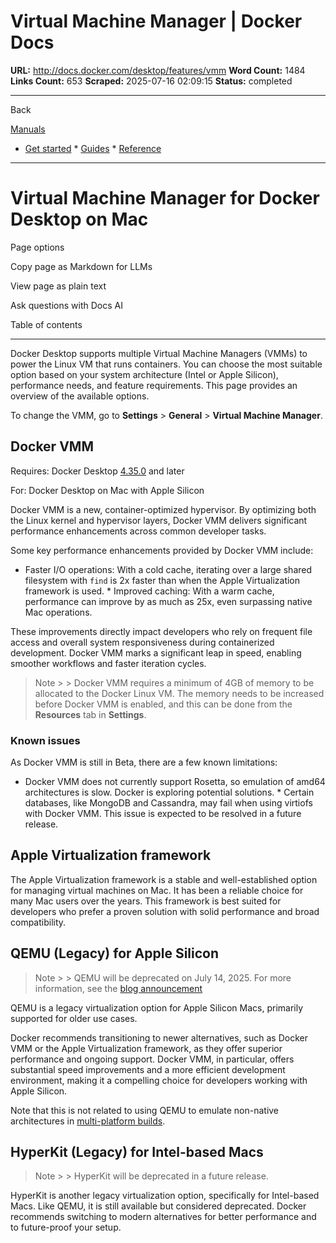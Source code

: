 # Virtual Machine Manager | Docker Docs

**URL:** http://docs.docker.com/desktop/features/vmm
**Word Count:** 1484
**Links Count:** 653
**Scraped:** 2025-07-16 02:09:15
**Status:** completed

---

Back

[Manuals](https://docs.docker.com/manuals/)

  * [Get started](http://docs.docker.com/get-started/)   * [Guides](http://docs.docker.com/guides/)   * [Reference](http://docs.docker.com/reference/)

* * *

# Virtual Machine Manager for Docker Desktop on Mac

Page options

Copy page as Markdown for LLMs

View page as plain text

Ask questions with Docs AI

Table of contents

* * *

Docker Desktop supports multiple Virtual Machine Managers \(VMMs\) to power the Linux VM that runs containers. You can choose the most suitable option based on your system architecture \(Intel or Apple Silicon\), performance needs, and feature requirements. This page provides an overview of the available options.

To change the VMM, go to **Settings** > **General** > **Virtual Machine Manager**.

## Docker VMM

Requires: Docker Desktop [4.35.0](https://docs.docker.com/desktop/release-notes/#4350) and later

For: Docker Desktop on Mac with Apple Silicon

Docker VMM is a new, container-optimized hypervisor. By optimizing both the Linux kernel and hypervisor layers, Docker VMM delivers significant performance enhancements across common developer tasks.

Some key performance enhancements provided by Docker VMM include:

  * Faster I/O operations: With a cold cache, iterating over a large shared filesystem with `find` is 2x faster than when the Apple Virtualization framework is used.   * Improved caching: With a warm cache, performance can improve by as much as 25x, even surpassing native Mac operations.

These improvements directly impact developers who rely on frequent file access and overall system responsiveness during containerized development. Docker VMM marks a significant leap in speed, enabling smoother workflows and faster iteration cycles.

> Note >  > Docker VMM requires a minimum of 4GB of memory to be allocated to the Docker Linux VM. The memory needs to be increased before Docker VMM is enabled, and this can be done from the **Resources** tab in **Settings**.

### Known issues

As Docker VMM is still in Beta, there are a few known limitations:

  * Docker VMM does not currently support Rosetta, so emulation of amd64 architectures is slow. Docker is exploring potential solutions.   * Certain databases, like MongoDB and Cassandra, may fail when using virtiofs with Docker VMM. This issue is expected to be resolved in a future release.

## Apple Virtualization framework

The Apple Virtualization framework is a stable and well-established option for managing virtual machines on Mac. It has been a reliable choice for many Mac users over the years. This framework is best suited for developers who prefer a proven solution with solid performance and broad compatibility.

## QEMU \(Legacy\) for Apple Silicon

> Note >  > QEMU will be deprecated on July 14, 2025. For more information, see the [blog announcement](https://www.docker.com/blog/docker-desktop-for-mac-qemu-virtualization-option-to-be-deprecated-in-90-days/)

QEMU is a legacy virtualization option for Apple Silicon Macs, primarily supported for older use cases.

Docker recommends transitioning to newer alternatives, such as Docker VMM or the Apple Virtualization framework, as they offer superior performance and ongoing support. Docker VMM, in particular, offers substantial speed improvements and a more efficient development environment, making it a compelling choice for developers working with Apple Silicon.

Note that this is not related to using QEMU to emulate non-native architectures in [multi-platform builds](https://docs.docker.com/build/building/multi-platform/#qemu).

## HyperKit \(Legacy\) for Intel-based Macs

> Note >  > HyperKit will be deprecated in a future release.

HyperKit is another legacy virtualization option, specifically for Intel-based Macs. Like QEMU, it is still available but considered deprecated. Docker recommends switching to modern alternatives for better performance and to future-proof your setup.
